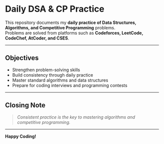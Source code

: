 # Daily DSA & CP Practice  

This repository documents my **daily practice of Data Structures, Algorithms, and Competitive Programming** problems.  
Problems are solved from platforms such as **Codeforces, LeetCode, CodeChef, AtCoder, and CSES**.  

---

## Objectives
- Strengthen problem-solving skills  
- Build consistency through daily practice  
- Master standard algorithms and data structures  
- Prepare for coding interviews and programming contests  

---

## Closing Note
> *Consistent practice is the key to mastering algorithms and competitive programming.*  

---

**Happy Coding!** 
